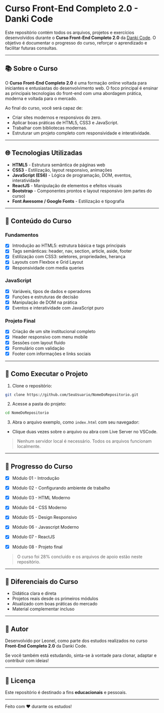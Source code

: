 # Curso Front-End Completo 2.0 - Danki Code

Este repositório contém todos os arquivos, projetos e exercícios desenvolvidos durante o **Curso Front-End Completo 2.0** da [Danki Code](https://dankicode.com/). O objetivo é documentar o progresso do curso, reforçar o aprendizado e facilitar futuras consultas.

---

## 📚 Sobre o Curso

O **Curso Front-End Completo 2.0** é uma formação online voltada para iniciantes e entusiastas do desenvolvimento web. O foco principal é ensinar as principais tecnologias do front-end com uma abordagem prática, moderna e voltada para o mercado.

Ao final do curso, você será capaz de:

- Criar sites modernos e responsivos do zero.
- Aplicar boas práticas de HTML5, CSS3 e JavaScript.
- Trabalhar com bibliotecas modernas.
- Estruturar um projeto completo com responsividade e interatividade.

---

## 🌐 Tecnologias Utilizadas

- **HTML5** - Estrutura semântica de páginas web
- **CSS3** - Estilização, layout responsivo, animações
- **JavaScript (ES6)** - Lógica de programação, DOM, eventos, interatividade
- **ReactJS** - Manipulação de elementos e efeitos visuais
- **Bootstrap** - Componentes prontos e layout responsivo (em partes do curso)
- **Font Awesome / Google Fonts** - Estilização e tipografia

---

## 📅 Conteúdo do Curso

### Fundamentos
- [x] Introdução ao HTML5: estrutura básica e tags principais
- [x] Tags semânticas: header, nav, section, article, aside, footer
- [x] Estilização com CSS3: seletores, propriedades, herança
- [x] Layouts com Flexbox e Grid Layout
- [x] Responsividade com media queries

### JavaScript
- [x] Variáveis, tipos de dados e operadores
- [x] Funções e estruturas de decisão
- [x] Manipulação de DOM na prática
- [x] Eventos e interatividade com JavaScript puro

### Projeto Final
- [x] Criação de um site institucional completo
- [x] Header responsivo com menu mobile
- [x] Sessões com layout fluido
- [x] Formulário com validação
- [x] Footer com informações e links sociais

---

## 📖 Como Executar o Projeto

1. Clone o repositório:
```bash
git clone https://github.com/SeuUsuario/NomeDoRepositorio.git
```

2. Acesse a pasta do projeto:
```bash
cd NomeDoRepositorio
```

3. Abra o arquivo exemplo, como `index.html` com seu navegador:
- Clique duas vezes sobre o arquivo ou abra com Live Server no VSCode.

> Nenhum servidor local é necessário. Todos os arquivos funcionam localmente.

---

## 🔄 Progresso do Curso

- [x] Módulo 01 - Introdução
- [x] Módulo 02 - Configurando ambiente de trabalho
- [x] Módulo 03 - HTML Moderno
- [x] Módulo 04 - CSS Moderno
- [x] Módulo 05 - Design Responsivo
- [x] Módulo 06 - Javascript Moderno
- [x] Módulo 07 - ReactJS
- [x] Módulo 08 - Projeto final


> O curso foi 28% concluído e os arquivos de apoio estão neste repositório.

---

## 🥇 Diferenciais do Curso

- Didática clara e direta
- Projetos reais desde os primeiros módulos
- Atualizado com boas práticas do mercado
- Material complementar incluso

---

## 🚀 Autor

Desenvolvido por Leonel, como parte dos estudos realizados no curso **Front-End Completo 2.0** da Danki Code.

Se você também está estudando, sinta-se à vontade para clonar, adaptar e contribuir com ideias!

---

## 📄 Licença

Este repositório é destinado a fins **educacionais** e pessoais.

---

Feito com ❤️ durante os estudos!